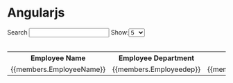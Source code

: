 # Angularjs
<!DOCTYPE html>
<html>
	<head>
		<title>Angularjs</title>
		<link rel = "stylesheet" href = "style.css">
		<script src="https://ajax.googleapis.com/ajax/libs/angularjs/1.6.4/angular.min.js"></script>
		<script src = "script.js"></script>
	</head>
	<body>
	<div ng-app = "myapp" ng-controller = "mycont">
		<label>Search <input ng-model = "search">
		Show:<select ng-model = "select" class = "form-control">
			<option value = "5">5</option>
			<option value = "10">10</option>
			<option value = "15">15</option>
		</select>
		<br></br>
		<table>
		<tr>
			<th ng-click = "sort('EmployeeName')">Employee Name</th>
			<th ng-click = "sort('Employeedep')">Employee Department</th>
			<th>Role</th>
			<th>Mobile Number</th>
		</tr>
		<tr ng-repeat = "members in member | orderBy : myorder | filter : search | filter : select">
			<td>{{members.EmployeeName}}</td>
			<td>{{members.Employeedep}}</td>
			<td>{{members.Role}}</td>
			<td>{{members.MobileNumber}}</td>
		</table>
	</div>
</html>

